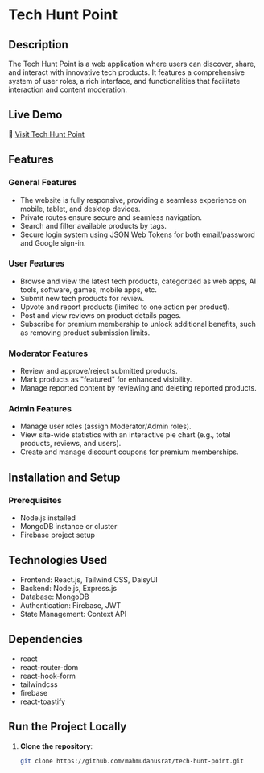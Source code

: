 # Tech Hunt Point

## Description
The Tech Hunt Point is a web application where users can discover, share, and interact with innovative tech products. It features a comprehensive system of user roles, a rich interface, and functionalities that facilitate interaction and content moderation.

## Live Demo
🔗 [Visit Tech Hunt Point](https://tech-hunt-point.web.app/)

## Features
### General Features
- The website is fully responsive, providing a seamless experience on mobile, tablet, and desktop devices.
- Private routes ensure secure and seamless navigation.
- Search and filter available products by tags.
- Secure login system using JSON Web Tokens for both email/password and Google sign-in.

### User Features
- Browse and view the latest tech products, categorized as web apps, AI tools, software, games, mobile apps, etc.
- Submit new tech products for review.
- Upvote and report products (limited to one action per product).
- Post and view reviews on product details pages.
- Subscribe for premium membership to unlock additional benefits, such as removing product submission limits.

### Moderator Features
- Review and approve/reject submitted products.
- Mark products as "featured" for enhanced visibility.
- Manage reported content by reviewing and deleting reported products.

### Admin Features
- Manage user roles (assign Moderator/Admin roles).
- View site-wide statistics with an interactive pie chart (e.g., total products, reviews, and users).
- Create and manage discount coupons for premium memberships.


## Installation and Setup

### Prerequisites
- Node.js installed
- MongoDB instance or cluster
- Firebase project setup


## Technologies Used
- Frontend: React.js, Tailwind CSS, DaisyUI
- Backend: Node.js, Express.js
- Database: MongoDB
- Authentication: Firebase, JWT
- State Management: Context API
  
## Dependencies
- react
- react-router-dom
- react-hook-form
- tailwindcss
- firebase
- react-toastify

## Run the Project Locally

1. **Clone the repository**:
   ```bash
   git clone https://github.com/mahmudanusrat/tech-hunt-point.git

